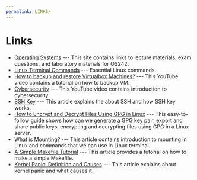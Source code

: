 ```yaml
---
permalink: LINKS/
---
```


# Links

* [Operating Systems](https://os.vlsm.org/) ---
  This site contains links to lecture materials, exam questions, and laboratory materials for OS242.
* [Linux Terminal Commands](https://www.hostinger.com/tutorials/linux-commands) ---
  Essential Linux commands.
* [How to backup and restore Virtualbox Machines?](https://www.youtube.com/watch?v=HkGJr5BJg5g) ---
  This YouTube video contains a tutorial on how to backup VM.
* [Cybersecurity](https://www.youtube.com/watch?v=bPVaOlJ6ln0) ---
  This YouTube video contains introduction to cybersecurity.
* [SSH Key](https://www.niagahoster.co.id/blog/apa-itu-ssh/) ---
  This article explains the about SSH and how SSH key works.
* [How to Encrypt and Decrypt Files Using GPG in Linux](https://www.tecmint.com/gpg-encrypt-decrypt-files/#:~:text=Encrypting%20Files%20Using%20GPG%20in%20Linux&text=To%20encrypt%20a%20plain%20text,text%20file%20to%20be%20encrypted.) ---
  This easy-to-follow guide shows how can we generate a GPG key pair, export and share public keys, encrypting and decrypting files using GPG in a Linux server.
* [What is Mounting?](https://unix.stackexchange.com/questions/3192/what-is-meant-by-mounting-a-device-in-linux) --- This article contains introduction to mounting in Linux and commands that we can use in Linux terminal.
* [A Simple Makefile Tutorial](https://www.cs.colby.edu/maxwell/courses/tutorials/maketutor/) --- This article provides a tutorial on how to make a simple Makefile.
* [Kernel Panic: Definition and Causes](https://medium.com/@redswitches/kernel-panic-definition-and-causes-9237ab9d2170) --- This article explains about kernel panic and what causes it.
